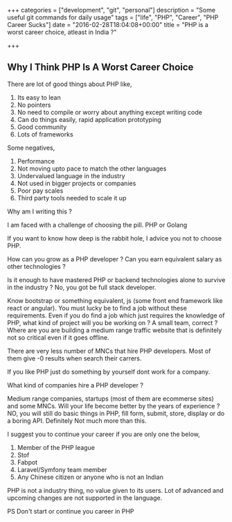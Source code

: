 +++
categories = ["development", "git", "personal"]
description = "Some useful git commands for daily usage"
tags = ["life", "PHP", "Career", "PHP Career Sucks"]
date = "2016-02-28T18:04:08+00:00"
title = "PHP is a worst career choice, atleast in India ?"

+++

## Why I Think PHP Is A Worst Career Choice

There are lot of good things about PHP like,

1. Its easy to lean
2. No pointers
3. No need to compile or worry about anything except writing code
4. Can do things easily, rapid application prototyping
5. Good community
6. Lots of frameworks

Some negatives,

1. Performance
2. Not moving upto pace to match the other languages
3. Undervalued language in the industry
4. Not used in bigger projects or companies
5. Poor pay scales
6. Third party tools needed to scale it up

Why am I writing this ?

I am faced with a challenge of choosing the pill. PHP or Golang

If you want to know how deep is the rabbit hole, I advice you not to choose PHP.

How can you grow as a PHP developer ? Can you earn equivalent salary as other technologies ?

Is it enough to have mastered PHP or backend technologies alone to survive in the industry ? No, you got be full stack developer.

Know bootstrap or something equivalent, js (some front end framework like react or angular). You must lucky be to find a job without these requirements.
Even if you do find a job which just requires the knowledge of PHP, what kind of project will you be working on ? A small team, correct ?
Where are you are building a medium range traffic website that is definitely not so critical even if it goes offline.

There are very less number of MNCs that hire PHP developers. Most of them give -0 results when search their carrers.

If you like PHP just do something by yourself dont work for a company.

What kind of companies hire a PHP developer ?

Medium range companies, startups (most of them are ecommerse sites) and some MNCs. Will your life become better by the years of experience ? NO, 
you will still do basic things in PHP, fill form, submit, store, display or do a boring API. Definitely Not much more than this.

I suggest you to continue your career if you are only one the below, 

1. Member of the PHP league
2. Stof
3. Fabpot
4. Laravel/Symfony team member
5. Any Chinese citizen or anyone who is not an Indian

PHP is not a industry thing, no value given to its users. Lot of advanced and upcoming changes are not supported in the language.

PS
Don't start or continue you career in PHP

